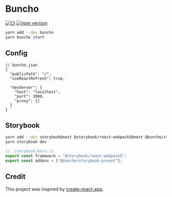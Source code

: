 # Buncho

[![CI](https://github.com/neetly/buncho/actions/workflows/ci.yml/badge.svg)](https://github.com/neetly/buncho/actions/workflows/ci.yml)
[![npm version](https://img.shields.io/npm/v/buncho)](https://www.npmjs.com/package/buncho)

```sh
yarn add --dev buncho
yarn buncho start
```

## Config

```jsonc
// buncho.json
{
  "publicPath": "/",
  "useReactRefresh": true,

  "devServer": {
    "host": "localhost",
    "port": 3000,
    "proxy": {}
  }
}
```

## Storybook

```sh
yarn add --dev storybook@next @storybook/react-webpack5@next @buncho/storybook-preset
yarn storybook dev
```

```ts
// .storybook/main.ts
export const framework = "@storybook/react-webpack5";
export const addons = ["@buncho/storybook-preset"];
```

## Credit

This project was inspired by
[create-react-app](https://github.com/facebook/create-react-app).
